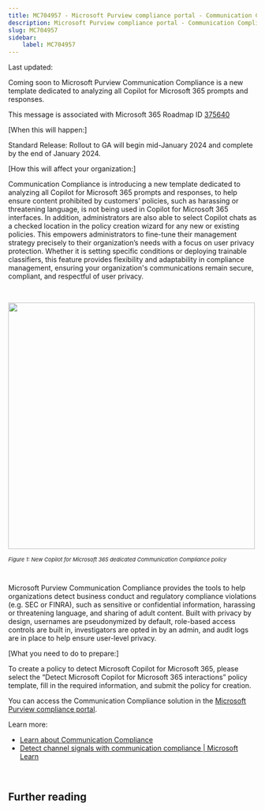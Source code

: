 ```yaml
---
title: MC704957 - Microsoft Purview compliance portal - Communication Compliance – Detect Copilot for Microsoft 365 interactions template
description: Microsoft Purview compliance portal - Communication Compliance – Detect Copilot for Microsoft 365 interactions template
slug: MC704957
sidebar:
    label: MC704957
---
```



Last updated: 

<p>Coming soon to Microsoft Purview Communication Compliance is a new template dedicated to analyzing all Copilot for Microsoft 365 prompts and responses.</p>
<p>This message is associated with Microsoft 365 Roadmap ID <a href="https://www.microsoft.com/microsoft-365/roadmap?filters=&amp;searchterms=375640" target="_blank">375640</a></p>
<p>[When this will happen:]</p>

<p>Standard Release: Rollout to GA will begin mid-January 2024 and complete by the end of January 2024.</p>

<p>[How this will affect your organization:]</p>

<p>Communication Compliance is introducing a new template dedicated to analyzing all Copilot for Microsoft 365 prompts and responses, to help ensure content prohibited by customers’ policies, such as harassing or threatening language, is not being used in Copilot for Microsoft 365 interfaces. In addition, administrators are also able to select Copilot chats as a checked location in the policy creation wizard for any new or existing policies. This empowers administrators to fine-tune their management strategy precisely to their organization’s needs with a focus on user privacy protection. Whether it is setting specific conditions or deploying trainable classifiers, this feature provides flexibility and adaptability in compliance management, ensuring your organization's communications remain secure, compliant, and respectful of user privacy.&nbsp;</p><p><br></p>

<p><img src="https://img-prod-cms-rt-microsoft-com.akamaized.net/cms/api/am/imageFileData/RW1gbqR?ver=1b25" style="width: 500px;"><br></p><p><i><span style="font-size: 11px;">Figure 1: New Copilot for Microsoft 365 dedicated Communication Compliance policy</span></i></p><p><i><span style="font-size: 11px;"><br></span></i></p>
<p>Microsoft Purview Communication Compliance provides the tools to help organizations detect business conduct and regulatory compliance violations (e.g. SEC or FINRA), such as sensitive or confidential information, harassing or threatening language, and sharing of adult content. Built with privacy by design, usernames are pseudonymized by default, role-based access controls are built in, investigators are opted in by an admin, and audit logs are in place to help ensure user-level privacy.&nbsp;</p>
<p>[What you need to do to prepare:]</p>
<p>To create a policy to detect Microsoft Copilot for Microsoft 365, please select the “Detect Microsoft Copilot for Microsoft 365 interactions” policy template, fill in the required information, and submit the policy for creation.
</p><p>You can access the Communication Compliance solution in the <a href="https://purview.microsoft.com/compliance" target="_blank">Microsoft Purview compliance portal</a>.</p><p> 
</p><p>Learn more: 
</p><ul><li><a href="https://docs.microsoft.com/microsoft-365/compliance/communication-compliance?view=o365-worldwide" target="_blank">Learn about Communication Compliance</a></li><li><a href="https://learn.microsoft.com/purview/communication-compliance-channels?view=o365-worldwide#microsoft-365-copilot" target="_blank">Detect channel signals with communication compliance | Microsoft Learn</a></li></ul><p><br></p>

## Further reading
